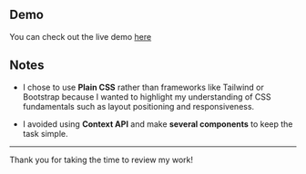 ## Demo

You can check out the live demo [here](https://rabbit-task-mkh11.netlify.app/)

## Notes

- I chose to use **Plain CSS** rather than frameworks like Tailwind or Bootstrap because I wanted to highlight my understanding of CSS fundamentals such as layout positioning and responsiveness.

- I avoided using **Context API** and make **several components** to keep the task simple.

---

Thank you for taking the time to review my work!

